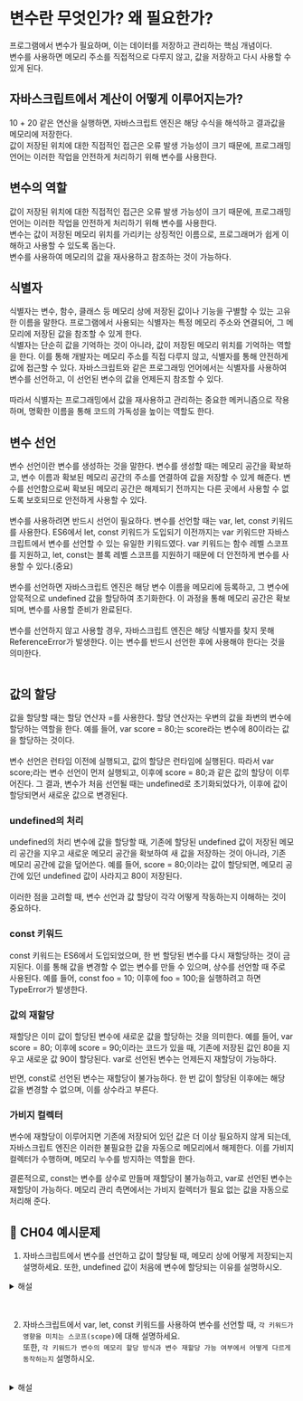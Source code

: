 # 변수란 무엇인가? 왜 필요한가?

프로그램에서 변수가 필요하며, 이는 데이터를 저장하고 관리하는 핵심 개념이다.<br>
변수를 사용하면 메모리 주소를 직접적으로 다루지 않고, 값을 저장하고 다시 사용할 수 있게 된다.

## 자바스크립트에서 계산이 어떻게 이루어지는가?

10 + 20 같은 연산을 실행하면, 자바스크립트 엔진은 해당 수식을 해석하고 결과값을 메모리에 저장한다. <br>
값이 저장된 위치에 대한 직접적인 접근은 오류 발생 가능성이 크기 때문에, 프로그래밍 언어는 이러한 작업을 안전하게 처리하기 위해 변수를 사용한다.

## 변수의 역할

값이 저장된 위치에 대한 직접적인 접근은 오류 발생 가능성이 크기 때문에, 프로그래밍 언어는 이러한 작업을 안전하게 처리하기 위해 변수를 사용한다. <br>
변수는 값이 저장된 메모리 위치를 가리키는 상징적인 이름으로, 프로그래머가 쉽게 이해하고 사용할 수 있도록 돕는다.<br>
변수를 사용하여 메모리의 값을 재사용하고 참조하는 것이 가능하다.

## 식별자

식별자는 변수, 함수, 클래스 등 메모리 상에 저장된 값이나 기능을 구별할 수 있는 고유한 이름을 말한다. 프로그램에서 사용되는 식별자는 특정 메모리 주소와 연결되어, 그 메모리에 저장된 값을 참조할 수 있게 한다.<br>
식별자는 단순히 값을 기억하는 것이 아니라, 값이 저장된 메모리 위치를 기억하는 역할을 한다. 이를 통해 개발자는 메모리 주소를 직접 다루지 않고, 식별자를 통해 안전하게 값에 접근할 수 있다. 자바스크립트와 같은 프로그래밍 언어에서는 식별자를 사용하여 변수를 선언하고, 이 선언된 변수의 값을 언제든지 참조할 수 있다.<br>
<br>
따라서 식별자는 프로그래밍에서 값을 재사용하고 관리하는 중요한 메커니즘으로 작용하며, 명확한 이름을 통해 코드의 가독성을 높이는 역할도 한다.<br>

## 변수 선언

변수 선언이란 변수를 생성하는 것을 말한다. 변수를 생성할 때는 메모리 공간을 확보하고, 변수 이름과 확보된 메모리 공간의 주소를 연결하여 값을 저장할 수 있게 해준다. 변수를 선언함으로써 확보된 메모리 공간은 해제되기 전까지는 다른 곳에서 사용할 수 없도록 보호되므로 안전하게 사용할 수 있다.<br>
<br>
변수를 사용하려면 반드시 선언이 필요하다. 변수를 선언할 때는 var, let, const 키워드를 사용한다. ES6에서 let, const 키워드가 도입되기 이전까지는 var 키워드만 자바스크립트에서 변수를 선언할 수 있는 유일한 키워드였다. var 키워드는 함수 레벨 스코프를 지원하고, let, const는 블록 레벨 스코프를 지원하기 때문에 더 안전하게 변수를 사용할 수 있다.(중요)<br>
<br>
변수를 선언하면 자바스크립트 엔진은 해당 변수 이름을 메모리에 등록하고, 그 변수에 암묵적으로 undefined 값을 할당하여 초기화한다. 이 과정을 통해 메모리 공간은 확보되며, 변수를 사용할 준비가 완료된다.<br>
<br>
변수를 선언하지 않고 사용할 경우, 자바스크립트 엔진은 해당 식별자를 찾지 못해 ReferenceError가 발생한다. 이는 변수를 반드시 선언한 후에 사용해야 한다는 것을 의미한다.<br>
<br>

## 값의 할당

값을 할당할 때는 할당 연산자 =를 사용한다. 할당 연산자는 우변의 값을 좌변의 변수에 할당하는 역할을 한다. 예를 들어, var score = 80;는 score라는 변수에 80이라는 값을 할당하는 것이다.<br>
<br>
변수 선언은 런타임 이전에 실행되고, 값의 할당은 런타임에 실행된다. 따라서 var score;라는 변수 선언이 먼저 실행되고, 이후에 score = 80;과 같은 값의 할당이 이루어진다. 그 결과, 변수가 처음 선언될 때는 undefined로 초기화되었다가, 이후에 값이 할당되면서 새로운 값으로 변경된다.<br>

### undefined의 처리

undefined의 처리
변수에 값을 할당할 때, 기존에 할당된 undefined 값이 저장된 메모리 공간을 지우고 새로운 메모리 공간을 확보하여 새 값을 저장하는 것이 아니라, 기존 메모리 공간에 값을 덮어쓴다. 예를 들어, score = 80;이라는 값이 할당되면, 메모리 공간에 있던 undefined 값이 사라지고 80이 저장된다.<br>
<br>
이러한 점을 고려할 때, 변수 선언과 값 할당이 각각 어떻게 작동하는지 이해하는 것이 중요하다.

### const 키워드

const 키워드는 ES6에서 도입되었으며, 한 번 할당된 변수를 다시 재할당하는 것이 금지된다. 이를 통해 값을 변경할 수 없는 변수를 만들 수 있으며, 상수를 선언할 때 주로 사용된다. 예를 들어, const foo = 10; 이후에 foo = 100;을 실행하려고 하면 TypeError가 발생한다.

### 값의 재할당

재할당은 이미 값이 할당된 변수에 새로운 값을 할당하는 것을 의미한다. 예를 들어, var score = 80; 이후에 score = 90;이라는 코드가 있을 때, 기존에 저장된 값인 80을 지우고 새로운 값 90이 할당된다. var로 선언된 변수는 언제든지 재할당이 가능하다.

반면, const로 선언된 변수는 재할당이 불가능하다. 한 번 값이 할당된 이후에는 해당 값을 변경할 수 없으며, 이를 상수라고 부른다.

### 가비지 컬렉터

변수에 재할당이 이루어지면 기존에 저장되어 있던 값은 더 이상 필요하지 않게 되는데, 자바스크립트 엔진은 이러한 불필요한 값을 자동으로 메모리에서 해제한다. 이를 가비지 컬렉터가 수행하며, 메모리 누수를 방지하는 역할을 한다.

결론적으로, const는 변수를 상수로 만들며 재할당이 불가능하고, var로 선언된 변수는 재할당이 가능하다. 메모리 관리 측면에서는 가비지 컬렉터가 필요 없는 값을 자동으로 처리해 준다.

## 🧐 CH04 예시문제

1. 자바스크립트에서 변수를 선언하고 값이 할당될 때, 메모리 상에 어떻게 저장되는지 설명하세요. 또한, undefined 값이 처음에 변수에 할당되는 이유를 설명하시오.

<details>
    <summary>해설</summary>
    1. 변수 선언:
변수를 선언하면 자바스크립트 엔진은 해당 변수를 메모리에 등록합니다. 이때, 자바스크립트는 선언된 변수를 일단 undefined로 초기화합니다. 이 과정은 `호이스팅(hoisting)` 이라는 메커니즘으로 설명되며, 코드 실행 전에 모든 변수 선언이 코드 상단으로 끌어올려지기 때문에, 변수를 선언하기 전에 그 변수에 접근하면 undefined 값이 반환됩니다. 
<br><br>
    2. 값의 할당
변수 선언 후, 값을 할당할 때는 `할당 연산자(=)` 를 사용하여 변수를 메모리 상에 저장합니다. 이때, 변수는 메모리 주소와 연결되어 있고, 값은 그 메모리 주소에 저장됩니다.
<br>
메모리에 저장된 값은 새로운 값이 할당될 때 덮어쓰기가 이루어집니다. 자바스크립트 엔진은 새로운 값을 저장하기 위해 기존 값을 지우지 않고, 해당 메모리 주소에 있는 데이터를 덮어씁니다. 이 덮어쓰기 방식은 자바스크립트의 가비지 컬렉터(Garbage Collector)에 의해 관리됩니다. 즉, 더 이상 참조되지 않는 값은 메모리에서 자동으로 해제되며, 메모리 누수를 방지합니다.
<br><br>
    3. undefined가 처음에 할당되는 이유:<br>
자바스크립트는 호이스팅 과정에서 변수를 선언만 하고, 값이 할당되지 않았을 경우 그 변수를 undefined로 초기화합니다. 이는 메모리 상에서 해당 변수를 사용할 준비가 되었음을 의미하며, 선언은 되었으나 값이 아직 할당되지 않았음을 나타냅니다.
<br>
undefined는 자바스크립트에서 변수가 선언되었지만 아직 값이 설정되지 않았음을 명확히 하며, 프로그램이 오류를 발생시키지 않고 안정적으로 실행되도록 돕는 역할을 합니다.
<br><br>


</details>
<br><br>

2. 자바스크립트에서 var, let, const 키워드를 사용하여 변수를 선언할 때, `각 키워드가 영향을 미치는 스코프(scope)`에 대해 설명하세요.<br>
또한, `각 키워드가 변수의 메모리 할당 방식과 변수 재할당 가능 여부에서 어떻게 다르게 동작하는지` 설명하시오.<br><br>
<details>
    <summary>해설</summary>
        <li>var</li>
        영향을 미치는 스코프: var는 함수 스코프를 따릅니다. 이는 변수가 선언된 함수 내에서만 유효하며, 함수 외부에서는 접근할 수 없습니다.<br> 하지만 var는 블록(if, for, while 등) 내에서도 함수 전체에서 유효하기 때문에, 의도치 않게 변수가 재선언되어 문제를 일으킬 수 있습니다. <br>이로 인해 var는 전역 변수로 선언된 경우, 다른 코드와 충돌할 가능성이 커집니다.<br><br>
        메모리 할당 방식: var는 코드 실행 전에 호이스팅되어 최상단으로 끌어올려집니다. 초기값은 undefined로 설정됩니다.<br> 즉, 변수를 선언하기 전에 접근할 수 있으나 그 값은 undefined입니다.
        <br><br>
        재할당 가능 여부: var로 선언된 변수는 언제든지 재할당이 가능합니다. 동일한 이름으로 여러 번 선언할 수 있으며, 그 값도 덮어쓰기가 가능합니다.
        <br><br>
        <li>let</li>
        영향을 미치는 스코프: let은 블록 스코프를 따릅니다. let으로 선언된 변수는 해당 블록 내부에서만 유효하며, 블록을 벗어나면 접근할 수 없습니다. <br>이로 인해 let은 동일한 변수명이 블록 내부에서 재선언되지 않고, 블록 바깥과의 충돌을 방지합니다. 이를 통해 코드의 안정성과 가독성이 높아집니다.
        <br><br>
        메모리 할당 방식: let은 호이스팅되지만, 선언 전에 변수에 접근할 수 없습니다. 이를 Temporal Dead Zone(TDZ)이라고 하며, 변수가 선언되기 전에는 사용할 수 없습니다. 이 메커니즘을 통해 선언 전 접근을 막아, 잠재적인 오류를 방지합니다.
        <br><br>
        재할당 가능 여부: let으로 선언된 변수는 재할당이 가능합니다. 하지만 동일한 블록 내에서 동일한 이름으로 변수를 다시 선언할 수는 없습니다.
        <br><br>
        <li>const</li>
        영향을 미치는 스코프: const 역시 블록 스코프를 따릅니다. const로 선언된 변수는 블록 내에서만 유효하며, 블록 바깥에서는 접근할 수 없습니다. const는 let과 마찬가지로 변수가 선언된 블록 바깥에서는 접근할 수 없으므로, 변수의 재선언이나 외부 간섭을 방지하는 데 유리합니다.

</details>
<br><br>
